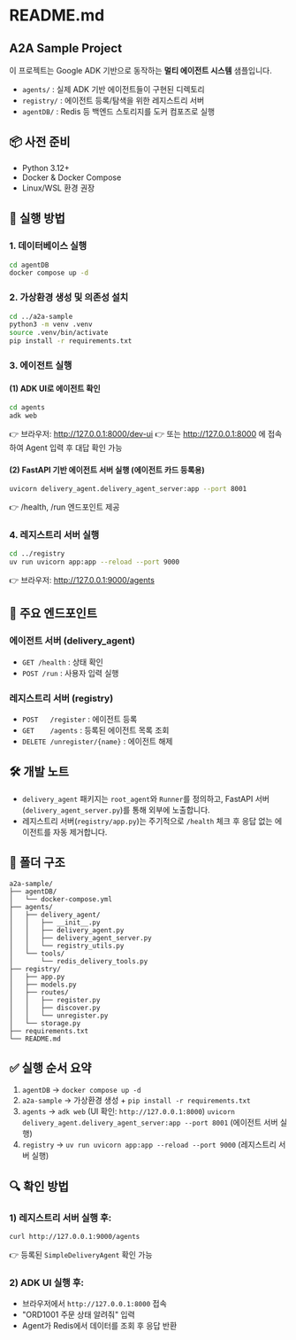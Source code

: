 # README.md

## A2A Sample Project

이 프로젝트는 Google ADK 기반으로 동작하는 **멀티 에이전트 시스템** 샘플입니다.  
- `agents/` : 실제 ADK 기반 에이전트들이 구현된 디렉토리  
- `registry/` : 에이전트 등록/탐색을 위한 레지스트리 서버  
- `agentDB/` : Redis 등 백엔드 스토리지를 도커 컴포즈로 실행  

## 📦 사전 준비
- Python 3.12+
- Docker & Docker Compose
- Linux/WSL 환경 권장

## 🚀 실행 방법

### 1. 데이터베이스 실행
```bash
cd agentDB
docker compose up -d
```

### 2. 가상환경 생성 및 의존성 설치
```bash
cd ../a2a-sample
python3 -m venv .venv
source .venv/bin/activate
pip install -r requirements.txt
```

### 3. 에이전트 실행

#### (1) ADK UI로 에이전트 확인
```bash
cd agents
adk web
```
👉 브라우저: http://127.0.0.1:8000/dev-ui
👉 또는 http://127.0.0.1:8000 에 접속하여 Agent 입력 후 대답 확인 가능

#### (2) FastAPI 기반 에이전트 서버 실행 (에이전트 카드 등록용)
```bash
uvicorn delivery_agent.delivery_agent_server:app --port 8001
```
👉 /health, /run 엔드포인트 제공

### 4. 레지스트리 서버 실행
```bash
cd ../registry
uv run uvicorn app:app --reload --port 9000
```
👉 브라우저: http://127.0.0.1:9000/agents

## 📡 주요 엔드포인트

### 에이전트 서버 (delivery_agent)
- `GET /health` : 상태 확인
- `POST /run`   : 사용자 입력 실행

### 레지스트리 서버 (registry)
- `POST   /register`            : 에이전트 등록
- `GET    /agents`              : 등록된 에이전트 목록 조회
- `DELETE /unregister/{name}`   : 에이전트 해제

## 🛠️ 개발 노트
- `delivery_agent` 패키지는 `root_agent`와 `Runner`를 정의하고,
  FastAPI 서버(`delivery_agent_server.py`)를 통해 외부에 노출합니다.
- 레지스트리 서버(`registry/app.py`)는 주기적으로 `/health` 체크 후
  응답 없는 에이전트를 자동 제거합니다.

## 📂 폴더 구조
```
a2a-sample/
├── agentDB/
│   └── docker-compose.yml
├── agents/
│   ├── delivery_agent/
│   │   ├── __init__.py
│   │   ├── delivery_agent.py
│   │   ├── delivery_agent_server.py
│   │   └── registry_utils.py
│   └── tools/
│       └── redis_delivery_tools.py
├── registry/
│   ├── app.py
│   ├── models.py
│   ├── routes/
│   │   ├── register.py
│   │   ├── discover.py
│   │   └── unregister.py
│   └── storage.py
├── requirements.txt
└── README.md
```

## ✅ 실행 순서 요약
1. `agentDB` → `docker compose up -d`
2. `a2a-sample` → 가상환경 생성 + `pip install -r requirements.txt`
3. `agents` → `adk web` (UI 확인: `http://127.0.0.1:8000`)
           `uvicorn delivery_agent.delivery_agent_server:app --port 8001` (에이전트 서버 실행)
4. `registry` → `uv run uvicorn app:app --reload --port 9000` (레지스트리 서버 실행)

## 🔍 확인 방법

### 1) 레지스트리 서버 실행 후:
```bash
curl http://127.0.0.1:9000/agents
```
👉 등록된 `SimpleDeliveryAgent` 확인 가능

### 2) ADK UI 실행 후:
- 브라우저에서 `http://127.0.0.1:8000` 접속
- "ORD1001 주문 상태 알려줘" 입력
- Agent가 Redis에서 데이터를 조회 후 응답 반환